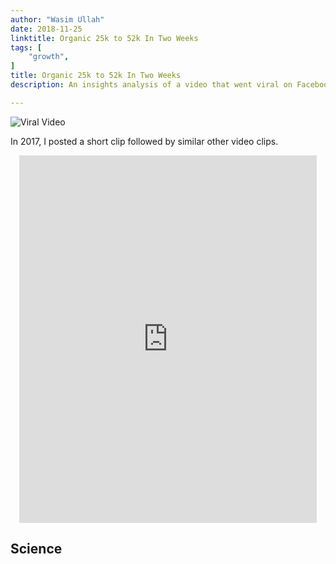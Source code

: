 ```yaml
---
author: "Wasim Ullah"
date: 2018-11-25
linktitle: Organic 25k to 52k In Two Weeks
tags: [
    "growth",
]
title: Organic 25k to 52k In Two Weeks
description: An insights analysis of a video that went viral on Facebook.

---
```


![Viral Video](/images/viral.jpg)



In 2017, I posted a short clip followed by similar other video clips.

<center>
<iframe src="https://www.facebook.com/plugins/video.php?href=https%3A%2F%2Fwww.facebook.com%2FBuddysFOY%2Fvideos%2F624278257764227%2F&show_text=1&width=476" width="476" height="588" style="border:none;overflow:hidden" scrolling="no" frameborder="0" allowTransparency="true" allow="encrypted-media" allowFullScreen="true"></iframe>
</center>

## Science
